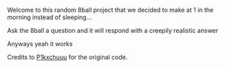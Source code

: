 Welcome to this random 8ball project that we decided to make at 1 in the morning instead of sleeping...

Ask the 8ball a question and it will respond with a creepily realistic answer

Anyways yeah it works

Credits to [P1kxchuuu](https://github.com/P1kxchuuu/Magic-Eight-Ball) for the original code.

